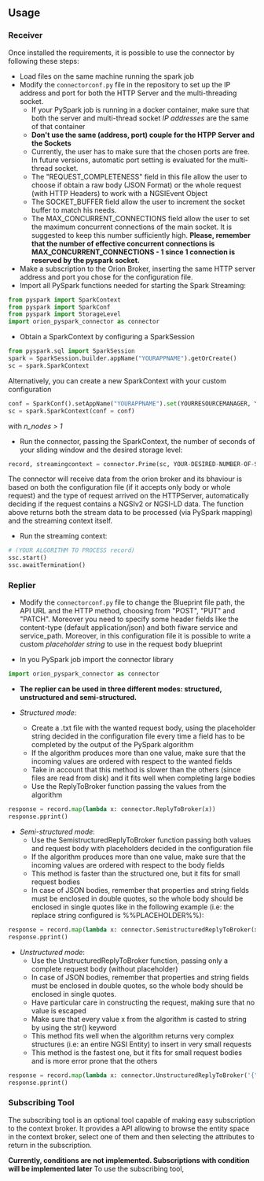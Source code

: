 ## Usage

### Receiver

Once installed the requirements, it is possible to use the connector by following these steps:
- Load files on the same machine running the spark job
- Modify the `connectorconf.py` file in the repository to set up the IP address and port for both the HTTP Server and the multi-threading socket. 
   - If your PySpark job is running in a docker container, make sure that both the server and multi-thread socket *IP addresses* are the same of that container
   - **Don't use the same (address, port) couple for the HTPP Server and the Sockets**
   -  Currently, the user has to make sure that the chosen ports are free. In future versions, automatic port setting is evaluated for the multi-thread socket.
   -  The "REQUEST_COMPLETENESS" field in this file allow the user to choose if obtain a raw body (JSON Format) or the whole request (with HTTP Headers) to work with a NGSIEvent Object
   -  The SOCKET_BUFFER field allow the user to increment the socket buffer to match his needs.
   -  The MAX_CONCURRENT_CONNECTIONS field allow the user to set the maximum concurrent connections of the main socket. It is suggested to keep this number sufficiently high. **Please, remember that the number of effective concurrent connections is MAX_CONCURRENT_CONNECTIONS - 1 since 1 connection is reserved by the pyspark socket.**
- Make a subscription to the Orion Broker, inserting the same HTTP server address and port you chose for the configuration file.
- Import all PySpark functions needed for starting the Spark Streaming:
```python
from pyspark import SparkContext
from pyspark import SparkConf
from pyspark import StorageLevel
import orion_pyspark_connector as connector
```
- Obtain a SparkContext by configuring a SparkSession
```python
from pyspark.sql import SparkSession
spark = SparkSession.builder.appName("YOURAPPNAME").getOrCreate()
sc = spark.SparkContext
```
Alternatively, you can create a new SparkContext with your custom configuration
```python
conf = SparkConf().setAppName("YOURAPPNAME").set(YOURRESOURCEMANAGER, YOURMASTERADDRESS[n_nodes])
sc = spark.SparkContext(conf = conf)
```
with *n_nodes > 1*
- Run the connector, passing the SparkContext, the number of seconds of your sliding window and the desired storage level:
```python
record, streamingcontext = connector.Prime(sc, YOUR-DESIRED-NUMBER-OF-SECONDS, StorageLevel.MEMORY_AND_DISK_2)
```
The connector will receive data from the orion broker and its bhaviour is based on both the configuration file (if it accepts only body or whole request) and the type of request arrived on the HTTPServer, automatically deciding if the request contains a NGSIv2 or NGSI-LD data. The function above returns both the stream data to be processed (via PySpark mapping) and the streaming context itself.
- Run the streaming context:
```python
# (YOUR ALGORITHM TO PROCESS record)
ssc.start()
ssc.awaitTermination()
```

### Replier


- Modify the `connectorconf.py` file to change the Blueprint file path, the API URL and the HTTP method, choosing from "POST", "PUT" and "PATCH". Moreover you need to specify some header fields like the content-type (default application/json) and both fiware service and service_path. Moreover, in this configuration file it is possible to write a custom *placeholder string* to use in the request body blueprint

- In you PySpark job import the connector library
```python
import orion_pyspark_connector as connector
```
- **The replier can be used in three different modes: structured, unstructured and semi-structured.**

- *Structured mode*:
   - Create a .txt file with the wanted request body, using the placeholder string decided in the configuration file every time a field has to be completed by the output of the PySpark algorithm
   - If the algorithm produces more than one value, make sure that the incoming values are ordered with respect to the wanted fields
   - Take in account that this method is slower than the others (since files are read from disk) and it fits well when completing large bodies
   - Use the ReplyToBroker function passing the values from the algorithm
```python
response = record.map(lambda x: connector.ReplyToBroker(x))
response.pprint()
```

- *Semi-structured mode*: 
   - Use the SemistructuredReplyToBroker function passing both values and request body with placeholders decided in the configuration file
   - If the algorithm produces more than one value, make sure that the incoming values are ordered with respect to the body fields
   - This method is faster than the structured one, but it fits for small request bodies
   - In case of JSON bodies, remember that properties and string fields must be enclosed in double quotes, so the whole body should be enclosed in single quotes like in the following example (i.e: the replace string configured is %%PLACEHOLDER%%):
```python
response = record.map(lambda x: connector.SemistructuredReplyToBroker(x, '{"example" : %%PLACEHOLDER%% }'))
response.pprint()
```


- *Unstructured mode*: 
   - Use the UnstructuredReplyToBroker function, passing only a complete request body (without placeholder)
   - In case of JSON bodies, remember that properties and string fields must be enclosed in double quotes, so the whole body should be enclosed in single quotes.
   - Have particular care in constructing the request, making sure that no value is escaped
   - Make sure that every value x from the algorithm is casted to string by using the str() keyword
   - This method fits well when the algorithm returns very complex structures (i.e: an entire NGSI Entity) to insert in very small requests
   - This method is the fastest one, but it fits for small request bodies and is more error prone that the others
```python
response = record.map(lambda x: connector.UnstructuredReplyToBroker('{"price" :' + str(x.attrs["price"].value) +' }'))
response.pprint()
```


### Subscribing Tool

The subscribing tool is an optional tool capable of making easy subscription to the context broker. It provides a API allowing to browse the entity space in the context broker, select one of them and then selecting the attributes to return in the subscription.

**Currently, conditions are not implemented. Subscriptions with condition will be implemented later**
To use the subscribing tool, 
